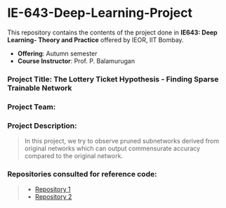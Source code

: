 # IE-643-Deep-Learning-Project
This repository contains the contents of the project done in **IE643: Deep Learning- Theory and Practice** offered by IEOR, IIT Bombay. 
- **Offering**: Autumn semester
- **Course Instructor**: Prof. P. Balamurugan

### Project Title: The Lottery Ticket Hypothesis - Finding Sparse Trainable Network
### Project Team:

### Project Description: 
> In this project, we try to observe pruned subnetworks derived from original networks which can output commensurate accuracy compared to the original network.  
### Repositories consulted for reference code:
> <ul>
>  <li><a href='https://github.com/ktkth5/lottery-ticket-hyopothesis'>Repository 1</a>
>  <li><a href='https://github.com/rahulvigneswaran/Lottery-Ticket-Hypothesis-in-Pytorch'>Repository 2</a> 
> </ul>

